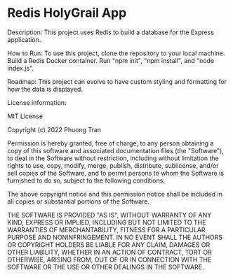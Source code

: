 # Redis HolyGrail App
Description: This project uses Redis to build a database for the Express application. 

How to Run: To use this project, clone the repository to your local machine. Build a Redis Docker container. Run "npm init", "npm install", and "node index.js". 

Roadmap: This project can evolve to have custom styling and formatting for how the data is displayed. 

License information:

MIT License

Copyright (c) 2022 Phuong Tran

Permission is hereby granted, free of charge, to any person obtaining a copy of this software and associated documentation files (the "Software"), to deal in the Software without restriction, including without limitation the rights to use, copy, modify, merge, publish, distribute, sublicense, and/or sell copies of the Software, and to permit persons to whom the Software is furnished to do so, subject to the following conditions:

The above copyright notice and this permission notice shall be included in all copies or substantial portions of the Software.

THE SOFTWARE IS PROVIDED "AS IS", WITHOUT WARRANTY OF ANY KIND, EXPRESS OR IMPLIED, INCLUDING BUT NOT LIMITED TO THE WARRANTIES OF MERCHANTABILITY, FITNESS FOR A PARTICULAR PURPOSE AND NONINFRINGEMENT. IN NO EVENT SHALL THE AUTHORS OR COPYRIGHT HOLDERS BE LIABLE FOR ANY CLAIM, DAMAGES OR OTHER LIABILITY, WHETHER IN AN ACTION OF CONTRACT, TORT OR OTHERWISE, ARISING FROM, OUT OF OR IN CONNECTION WITH THE SOFTWARE OR THE USE OR OTHER DEALINGS IN THE SOFTWARE.
